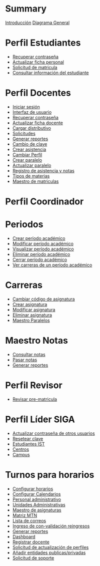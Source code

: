 # Summary
[Introducción](./Introduccion/introduccion.md)
[Diagrama General](./DigramaGeneral/DiagramaGeneral.md)

# Perfil Estudiantes

- [Recuperar contraseña](./Recuperar_contrasena/recuperar_contrasena.md)
- [Actualizar ficha personal](./Ficha_Personal/Actualizar_Ficha_Personal_E.md)
- [Solicitud de matricula](./Solicitud_de_matricula/solicitud_de_matricula.md)
- [Consultar información del estudiante](./Consultar_informacion_del_estudiante/Consultar_informacion_del_estudiante.md)



# Perfil Docentes

- [Iniciar sesión](./Iniciar_sesion_Actualizado/inicioSesion.md)
- [Interfaz de usuario](./Interfaz_de_Usuario/Interfaz_de_Usuario.md)
- [Recuperar contraseña](./Recuperar_contrasena/recuperar_contrasena.md)
- [Actualizar ficha docente](Cambiar_ficha_docente/Ficha_docente.md)
- [Cargar distributivo](./Consultar_distributivo/Consultar_distributivo.md)
- [Solicitudes]()   
- [Generar reportes](./Generar_reportes/Generar_reportes.md)
- [Cambio de clave]()
- [Crear asistencia](Crear_asistencia/Crear_asistencia.md)
- [Cambiar Perfil](./Cambiar_perfil/Cambiar_de_perfil.md)
- [Crear paralelo](./Crear_Paralelo/Crear_Paralelo.md)
- [Actualizar paralelo](./Actualizar_Paralelo/Actualizar_Paralelo.md)
- [Registro de asistencia y notas](./Registro_de_asistencia_y_notas/Registro_de_notas_y_asistencia.md)
- [Tipos de materias](./Tipo_de_materias/tipo_de_materiaas.md)
- [Maestro de matriculas](./Consulta_de_matricula/Consulta_de_matricula.md)
# Perfil Coordinador


# Periodos
- [Crear período académico](./Periodo_Academico/Crear_periodoAcademico/crear_periodoAca.md)
 - [Modificar período académico](./Periodo_Academico/Modificar_periodosAcademicos/modificar_periodosAca.md)
- [Visualizar período académico](./Periodo_Academico/Visualizar_periodosAcademico/visualizar_periodosAca.md)
- [Eliminar período académico](./Periodo_Academico/Eliminar_periodoAcademico/eliminar_periodoAca.md)
- [Cerrar período académico](./Periodo_Academico/Cerrar_periodoAcademico/cerrar_periodoAca.md)
 - [Ver carreras de un período académico](./Periodo_Academico/Carreras_periodosAcademico/carreras_periodosAca.md)  

# Carreras
- [Cambiar código de asignatura](./Cambiar_codigo_de_Asignaturas/Cambiar_codigo_de_carreras.md)
- [Crear asignatura](./Generar_asignaturas/Generar_asignaturas.md)
- [Modificar asignatura](./Modificar_asignatura/Modificar_asignatura.md)
- [Eliminar asignatura](./Eliminar%20asignatura/Eliminar_asignatura.md)
- [Maestro Paralelos](./Maestro_paralelos/Maestro_paralelos.md)
# Maestro Notas
- [Consultar notas](./Maestro_notas_consulta_notas/Maestro_notas_consulta_notas.md)
- [Pasar notas](./Maestro_notas_pasar_notas/Maestro_notas_pasar_notas.md)
- [Generar reportes](./Generar_reportes/Generar_reportes.md)

# Perfil Revisor
- [Revisar  pre-matricula](./Revision_preMatricula/siga_pre_matricula.md)
# Perfil Líder SIGA
- [Actualizar contraseña de otros usuarios](./Actualizar_contrasena_de_otros_usuarios/actConOtrosUsu.md)
- [Resetear clave]()
- [Estudiantes IST](./Estudiantes_ITS//ConsultaEstudiantes.md)
- [Centros]()
- [Campus]()
# Turnos para horarios
- [Configurar horarios](./Configurar_Horarios/conf_horarios.md)
- [Configurar Calendarios](./Configurar_Calendario/conf_calendario.md)
- [Personal administrativo](./Personal_administrativo/Personal_administrarivo.md)
- [Unidades Administrativas](./ManualUnidadesAdministrativas/Unidades_administrativas.md)
- [Maestro de asignaturas]()
- [Matriz MTN]()
- [Lista de correos]()
- [Ingreso de con-validación reingresos]()
- [Generar reportes](./Generar_reportes/Generar_reportes.md)
- [Dashboard](./Dashboard/Dashboard.md)
- [Registrar docente](./registro_de_docente/Registro_Docentes.md)
- [Solicitud de actualización de perfiles](./Solicitud_de_actualizacion_de_perfiles/Solicitud_de_actualizacion_de_perfiles.md)
- [Añadir entidades publicas/privadas](./Anadir_entidades_publicas_privadas/Entidades.md)
- [Solicitud de soporte](./Solicitud_Soporte/Solicitud_de_soporte.md)
